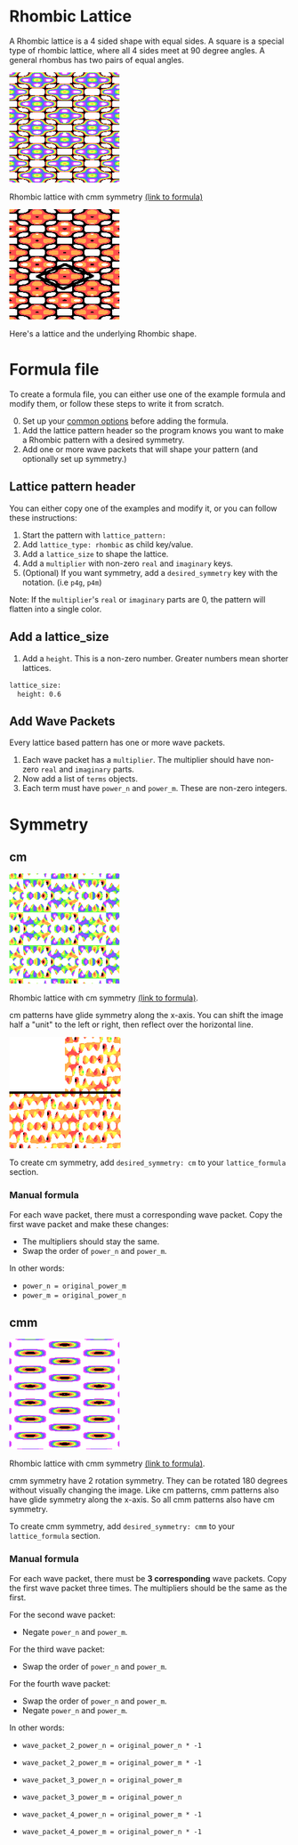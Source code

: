 # Rhombic Lattice
A Rhombic lattice is a 4 sided shape with equal sides.
A square is a special type of rhombic lattice, where all 4 sides meet at 90 degree angles. A general rhombus has two pairs of equal angles.

![Transformed rainbow stripe image into rhombic lattice with cmm symmetry. Red and orange blobs sit interlocked against a transparent background](../../example/lattices/rainbow_stripe_lattice_rhombic_cmm.png)

Rhombic lattice with cmm symmetry [(link to formula)](../../example/lattices/rainbow_stripe_lattice_rhombic_cmm.yml)

![Above image highlighting one of the Rhombic lattices](lattice_symmetry/rainbow_stripe_lattice_rhombic_lattice.png)

Here's a lattice and the underlying Rhombic shape.

# Formula file
To create a formula file, you can either use one of the example formula and modify them, or follow these steps to write it from scratch.

0. Set up your [common options](common_options.md) before adding the formula.
1. Add the lattice pattern header so the program knows you want to make a Rhombic pattern with a desired symmetry.
2. Add one or more wave packets that will shape your pattern (and optionally set up symmetry.)

## Lattice pattern header
You can either copy one of the examples and modify it, or you can follow these instructions:
1. Start the pattern with `lattice_pattern:`
2. Add `lattice_type: rhombic` as child key/value.
3. Add a `lattice_size` to shape the lattice.
4. Add a `multiplier` with non-zero `real` and `imaginary` keys.
5. (Optional) If you want symmetry, add a `desired_symmetry` key with the notation. (i.e `p4g`, `p4m`)

Note: If the `multiplier`'s `real` or `imaginary` parts are 0, the pattern will flatten into a single color.

## Add a lattice_size
1. Add a `height`. This is a non-zero number. Greater numbers mean shorter lattices.

```
lattice_size:
  height: 0.6
```

## Add Wave Packets
Every lattice based pattern has one or more wave packets.

1. Each wave packet has a `multiplier`. The multiplier should have non-zero `real` and `imaginary` parts.
2. Now add a list of `terms` objects.
3. Each term must have `power_n` and `power_m`. These are non-zero integers.

# Symmetry
## cm
![Transformed rainbow stripe image into a Rhombic lattice with cm symmetry. Orange and red saw teeth emerge from an orange block of wood](../../example/lattices/rainbow_stripe_lattice_rhombic_cm.png)

Rhombic lattice with cm symmetry [(link to formula)](../../example/lattices/rainbow_stripe_lattice_rhombic_cm.yml).

cm patterns have glide symmetry along the x-axis. You can shift the image half a "unit" to the left or right, then reflect over the horizontal line.

![Previous picture with a black line from one corner to the other, demonstrating the symmetrical mirror effect](lattice_symmetry/rainbow_stripe_lattice_rhombic_cm_symmetry_glide.png)

To create cm symmetry, add `desired_symmetry: cm` to your `lattice_formula` section.

### Manual formula
For each wave packet, there must a corresponding wave packet. Copy the first wave packet and make these changes:
- The multipliers should stay the same.
- Swap the order of `power_n` and `power_m`.

In other words:
- `power_n = original_power_m`
- `power_m = original_power_n`

## cmm

![Transformed rainbow stripe image into a Rhombic lattice with cmm symmetry. Blue snakes with green and purple highlights swim across](../../example/lattices/rainbow_stripe_lattice_rhombic_cmm_2.png)

Rhombic lattice with cmm symmetry [(link to formula)](../../example/lattices/rainbow_stripe_lattice_rhombic_cmm_2.yml).

cmm symmetry have 2 rotation symmetry. They can be rotated 180 degrees without visually changing the image. 
Like cm patterns, cmm patterns also have glide symmetry along the x-axis. So all cmm patterns also have cm symmetry.

To create cmm symmetry, add `desired_symmetry: cmm` to your `lattice_formula` section.

### Manual formula
For each wave packet, there must be **3 corresponding** wave packets.
Copy the first wave packet three times. The multipliers should be the same as the first.

For the second wave packet:
- Negate `power_n` and `power_m`.

For the third wave packet:
- Swap the order of `power_n` and `power_m`.

For the fourth wave packet:
- Swap the order of `power_n` and `power_m`.
- Negate `power_n` and `power_m`.

In other words:
- `wave_packet_2_power_n = original_power_n * -1`
- `wave_packet_2_power_m = original_power_m * -1`

- `wave_packet_3_power_n = original_power_m`
- `wave_packet_3_power_m = original_power_n`

- `wave_packet_4_power_n = original_power_m * -1`
- `wave_packet_4_power_m = original_power_n * -1`
